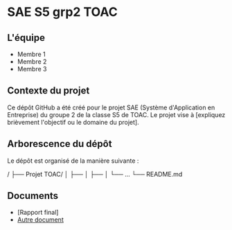 # SAE S5 grp2 TOAC

## L'équipe
- Membre 1
- Membre 2
- Membre 3

## Contexte du projet
Ce dépôt GitHub a été créé pour le projet SAE (Système d'Application en Entreprise) du groupe 2 de la classe S5 de TOAC. Le projet vise à [expliquez brièvement l'objectif ou le domaine du projet].

## Arborescence du dépôt
Le dépôt est organisé de la manière suivante :

/
├── Projet TOAC/
│ ├── 
│ ├── 
│ └── ...
└── README.md


 
## Documents
- [Rapport final]
- [Autre document](docs/autre_document.pdf)
